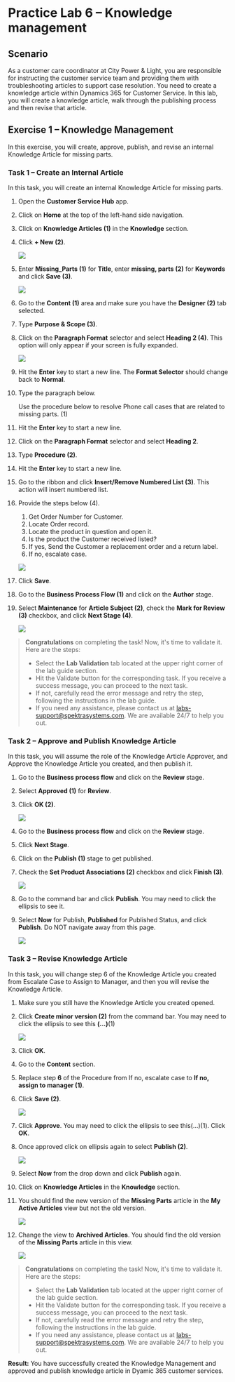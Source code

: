 # Practice Lab 6 – Knowledge management

## Scenario

As a customer care coordinator at City Power & Light, you are responsible for instructing the customer service team and providing them with troubleshooting articles to support case resolution. You need to create a knowledge article within Dynamics 365 for Customer Service. In this lab, you will create a knowledge article, walk through the publishing process and then revise that article.

## Exercise 1 – Knowledge Management

In this exercise, you will create, approve, publish, and revise an internal Knowledge Article for missing parts.

### Task 1 – Create an Internal Article

In this task, you will create an internal Knowledge Article for missing parts.

1.  Open the **Customer Service Hub** app.

1.  Click on **Home** at the top of the left-hand side navigation.

1.  Click on **Knowledge Articles (1)** in the **Knowledge** section.

1.  Click **+ New (2)**.

    ![](../images/knowledge-01.png)

1.  Enter **Missing_Parts (1)** for **Title**, enter **missing, parts (2)** for **Keywords** and click **Save (3)**.

    ![](../images/knowledge-02.png)

1.  Go to the **Content (1)** area and make sure you have the **Designer (2)** tab selected.

1.  Type **Purpose & Scope (3)**.

1. Click on the **Paragraph Format** selector and select **Heading 2 (4)**. This option will only appear if your screen is fully expanded.

    ![](../images/knowledge-03.png)

1. Hit the **Enter** key to start a new line. The **Format Selector** should change back to **Normal**.

1. Type the paragraph below.

    Use the procedure below to resolve Phone call cases that are related to missing parts.  (1)

1. Hit the **Enter** key to start a new line.

1. Click on the **Paragraph Format** selector and select **Heading 2**.

1. Type **Procedure (2)**.

1. Hit the **Enter** key to start a new line.

1. Go to the ribbon and click **Insert/Remove Numbered List (3)**. This action will insert numbered list.

1. Provide the steps below (4).

    1.  Get Order Number for Customer.
    2.  Locate Order record.
    3.  Locate the product in question and open it.
    4.  Is the product the Customer received listed?
    5.  If yes, Send the Customer a replacement order and a return label.
    6.  If no, escalate case.

    ![](../images/knowledge-04.png)

1. Click **Save**.

1. Go to the **Business Process Flow (1)** and click on the **Author** stage.

1. Select **Maintenance** for **Article Subject (2)**, check the **Mark for Review (3)** checkbox, and click **Next Stage (4)**.

    ![](../images/Knowledge-management-2.png)
    
> **Congratulations** on completing the task! Now, it's time to validate it. Here are the steps:
> - Select the **Lab Validation** tab located at the upper right corner of the lab guide section.
> - Hit the Validate button for the corresponding task. If you receive a success message, you can proceed to the next task. 
> - If not, carefully read the error message and retry the step, following the instructions in the lab guide.
> - If you need any assistance, please contact us at labs-support@spektrasystems.com. We are available 24/7 to help you out.

### Task 2 – Approve and Publish Knowledge Article

In this task, you will assume the role of the Knowledge Article Approver, and Approve the Knowledge Article you created, and then publish it.

1.  Go to the **Business process flow** and click on the **Review** stage.

1.  Select **Approved (1)** for **Review**.

1.  Click **OK (2)**.

    ![](../images/knowledge-05.png)

1.  Go to the **Business process flow** and click on the **Review** stage.

1.  Click **Next Stage**.

1.  Click on the **Publish (1)** stage to get published.

1.  Check the **Set Product Associations (2)** checkbox and click **Finish (3)**.

    ![](../images/Knowledge-management-3.png)

1.  Go to the command bar and click **Publish**. You may need to click the ellipsis to see it.

1.  Select **Now** for Publish, **Published** for Published Status, and click **Publish**. Do NOT navigate away from this page.

    ![](../images/Knowledge-management-4.png)

### Task 3 – Revise Knowledge Article

In this task, you will change step 6 of the Knowledge Article you created from Escalate Case to Assign to Manager, and then you will revise the Knowledge
Article.

1.  Make sure you still have the Knowledge Article you created opened.

1.  Click **Create minor version (2)** from the command bar. You may need to click the ellipsis to see this **(...)**(1)

    ![](../images/knowledge-06.png)

1.  Click **OK**.

1.  Go to the **Content** section.

1.  Replace step **6** of the Procedure from If no, escalate case to **If no, assign to manager (1)**.

1.  Click **Save (2)**.

    ![](../images/knowledge-07.png)

1.  Click **Approve**. You may need to click the ellipsis to see this(...)(1). Click **OK**.

1.  Once approved click on ellipsis again to select **Publish (2)**.

    ![](../images/knowledge-08.png)

1. Select **Now** from the drop down and click **Publish** again.

1. Click on **Knowledge Articles** in the **Knowledge** section.

1. You should find the new version of the **Missing Parts** article in the **My Active Articles** view but not the old version.

    ![](../images/Knowledge-management-80.png)

1. Change the view to **Archived Articles**. You should find the old version of the **Missing Parts** article in this view.

    ![](../images/Knowledge-management-90.png)
    
> **Congratulations** on completing the task! Now, it's time to validate it. Here are the steps:
> - Select the **Lab Validation** tab located at the upper right corner of the lab guide section.
> - Hit the Validate button for the corresponding task. If you receive a success message, you can proceed to the next task. 
> - If not, carefully read the error message and retry the step, following the instructions in the lab guide.
> - If you need any assistance, please contact us at labs-support@spektrasystems.com. We are available 24/7 to help you out.

**Result:** You have successfully created the Knowledge Management and approved and publish knowledge article in Dyamic 365 customer services. 
